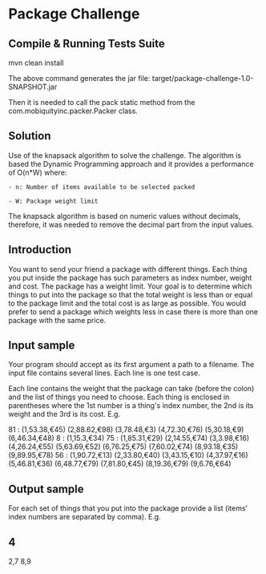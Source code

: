 # Package Challenge


## Compile & Running Tests Suite

mvn clean install

The above command generates the jar file:
target/package-challenge-1.0-SNAPSHOT.jar

Then it is needed to call the pack static method from the com.mobiquityinc.packer.Packer class.

## Solution

Use of the knapsack algorithm to solve the challenge.
The algorithm is based the Dynamic Programming approach and it provides a performance of O(n*W) where:

    - n: Number of items available to be selected packed

    - W: Package weight limit

The knapsack algorithm is based on numeric values without decimals, therefore, it was needed to remove the decimal part from the input values.

## Introduction

You want to send your friend a package with different things.
Each thing you put inside the package has such parameters as index number, weight and cost. The
package has a weight limit. Your goal is to determine which things to put into the package so that the
total weight is less than or equal to the package limit and the total cost is as large as possible.
You would prefer to send a package which weights less in case there is more than one package with the
same price.

## Input sample

Your program should accept as its first argument a path to a filename. The input file contains several
lines. Each line is one test case.

Each line contains the weight that the package can take (before the colon) and the list of things you
need to choose. Each thing is enclosed in parentheses where the 1st number is a thing's index number,
the 2nd is its weight and the 3rd is its cost. E.g.

81 : (1,53.38,€45) (2,88.62,€98) (3,78.48,€3) (4,72.30,€76) (5,30.18,€9) (6,46.34,€48)
8 : (1,15.3,€34)
75 : (1,85.31,€29) (2,14.55,€74) (3,3.98,€16) (4,26.24,€55) (5,63.69,€52) (6,76.25,€75) (7,60.02,€74) (8,93.18,€35) (9,89.95,€78)
56 : (1,90.72,€13) (2,33.80,€40) (3,43.15,€10) (4,37.97,€16) (5,46.81,€36) (6,48.77,€79) (7,81.80,€45) (8,19.36,€79) (9,6.76,€64)

## Output sample

For each set of things that you put into the package provide a list (items’ index numbers are separated by comma). E.g.

 4
 -
 2,7
 8,9
